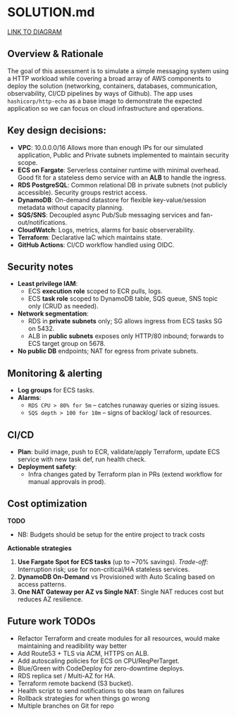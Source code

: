 # SOLUTION.md

[LINK TO DIAGRAM](https://viewer.diagrams.net/index.html?tags=%7B%7D&lightbox=1&highlight=0000ff&edit=_blank&layers=1&nav=1&dark=auto#R%3Cmxfile%3E%3Cdiagram%20name%3D%22Page-1%22%20id%3D%22TJd0V1OkotOOeHoEwwON%22%3E5Z1fc6M2EMA%2FjWfah8sgJIF4dJxcrzPX1ndOe21fOjLINnMYXIyTuJ%2B%2BEn9sQLKNW4ScNplJwoII%2Fu1qtbtaJyM4Wb9%2Bl9LN6ockYNHItoLXEXwY2bZtQZd%2FE5J9IQHAtQrJMg2DUnYUzMK%2FWCmsLtuFAds2LsySJMrCTVPoJ3HM%2FKwho2mavDQvWyRR87du6JJJgplPI1n6JQyyVSEltnuUf2DhclX9ZuB4xZk1rS4uX8l2RYPkpSaCjyM4SZMkK35av05YJOhVXIpx70%2BcPTxYyuKsy4A%2F0K%2BzcfTlQ%2FD6y097y97ZMHx8V97lmUa78gV%2FP%2F6BCz4nEadePHe2r2C8rMKMzTbUF8cvXOMjeL%2FN0uTrgQ1%2FVfeLMIomSZSk%2BSDIQICZe7iydsZzXEgdfqZ8CJZm7PXkqwMHZtzaWLJmWbrnl5QDcEm5sjOrErwctYY8u5CtahqDsLyQlpayPNz7CJP%2FUPK8gq0tsZ0xf5eGmXjs79Jkt%2BmJ8IL4zPdVhOcEIw6iH8KOfRkxgYMihhLiSZTsgi8081c9scXiU8iTOKvJiw8Vcyf%2F6Ic5cCoHWkG3XSJBdxGRoXMfpQk6kqA%2FTmZcMIl224yl%2FXDnPoMESMWX2HPYG18Emn4DK2zaQa6M1yFEE14s4f1lyu9kfQOsu%2FyT3xU43%2FZk3ouFrXYdgTN3cE%2BYbRfgBmZEZCsmliNjBpbnaOLsSJzHzzSM6DyMChf9exIz%2Fu2%2BJ4OmjCyUpB2fsPmiL9KwSRpYLpYXQoRk1IhgTaTdjqTHb4k0BB65TBpaivUQEaSJNJFIfx9zlxyzTELL4484YOJmgANRgaapX8bjeQghc%2B%2FDXokFGhQhkR2w6yliCk8TQk9CON3No9DnstlunpPkngMCgST3yMACuU%2B20T803z6MEVqtOAFhR%2BIIsAKkq2sdq1bWOsk0fKYZO43SPEiOsgkSWLJBAgcPCVJO0i6apG2cpO06rZQMKELXgU1STskumaR5kNACqAPIYU1STrx%2BHD%2BJtJazfKF7g2bneS2zg55iAmNFxoR1rcpAzpiOy%2FINIHNbxRNcqbdOrEonhyEmJ0HjzYa7PJqFScxPfExoIGJzGtHYFznnYdZ%2BM01SgZVY%2FzRF6gEpn43NsAY5shFy4ZBTVs53irR9xtLnkBOpIXxP0yW3SqMAPXLXzGRcqJrHYEiEciLzRLdfueSBLcI4LGzziHGVZZt3zF8lo7w%2BndEwZqlJqKiyuBKp59qyVVoK16gPqZyxPE4%2Bc8Fntkm2YZakBh2jxAsApLBBV7Hy6vOMcn7y%2BUFM42myzZYpm336WDfBYH6Xwbt16KfJtzV56SMxqsq1RtYd4DQDG%2BIq6BIFXVBl1f3X7OWk5WEf03XywF%2Bx9UTnUcNRTun%2B3Yal71L2545tM4NzW5SKm%2B4SdISpbW7bct4y%2ByRM9dOOcYFBVKSd41WJQZ2VanXWNq1tOTOZ%2FShYPSUbkegZY4UkVo6isAAV9UR9rOTkY%2FTeGnnvRx4cjV2x2K5oGoXxmqZZGI%2BQtVzTMLrzk7VJkLCdlyiMzq7CxGEmqJyXfEyWo3Jzsubn%2BN2Zv%2BVfaxGNuciwCloOIC1FuuIMGRjacrpSLMqT6c%2F86zii6bq%2BbPCfl%2FyZ7kWtkw%2B1FkkqVuN1GJuMDj3odADrKjbD9IGVk5ZiCXlgG%2F5EZ9DmZbsSLLDMkpXWZjVZMmQ6aCs2ZT6KGKfdo1CH%2B%2BHpaTqCY5KjTYU7tY57kibzbey1yt%2Bqqq0Nh8xsbFVmM7sAuIrLHfFYFWKuF4NoCcEd0IJB161TOVAXtHnKU6HlGjHpcQHqxFYRXGljC%2BUEqDDbx1cOt6y%2Bie6wOts8ZRc9CsfuG5MW2wWqNWQmBOVMqIBalo%2FaPPM1TvDkOYBBkBC1d3CUe2FDBgRVvaIe%2B7f5cB%2FwfNjY3mY8CRiLRlAuiEWfAbxncVBJ5lHifxWi1zD7lR9bd7g8%2Bi0%2F8rz8ev7otbPiMD%2FND47b6Mc2OxZIPaUt5Px5k13qszOvtCTIH3%2FJsjPXFd5B1mHKIpqFz80HUekjH8p5iC2IwwWbJIyzraSuw%2F3%2FhQYV2Zs%2BDYK6%2BkBDeXcI6NRf5bUvKxDrVWB556kQ1GJSgpo7FLhsjj2qu7hlv8qXM85elQ8akzdvX6tNXocMNnurDayL2vdMKB%2BiVpeD2%2B4dvzQAoHJN02sucl6t01yM%2BfrO1gJOLNjafYV3zlw0KV%2FO%2FTUq34NN5VvecNqHN%2B0rDu13h6lfNuqedBbyiEGchVzRMBRYAKjVXKyuzgIasRcIWmXEKhvQq3253DKU9gddKewbUX7vaYFc0%2FlP6q%2FzSu%2B8Lf0huW7Us%2F6Ie1KBrbwOa9Wg01WDll4Nqt0vOLwD79BUAc%2Bu1tKAw%2FsYtPrrKvvUZy%2Bu98bsxTZjL%2BBaewFG7EV34e9Gyn7dzcU1Yi4OgOfMRZPyzdUMB9W921X35I0FB5rLfnzCnlZgKze7jclrJJUHBJ%2F19Zom77BFPGxs9no3HRjKebllD7FuD1rFw%2B7ta99ImAetqiFuWO1rr8mRrlE%2BtG9i6T615a7Z87vtpsmW%2BruMGCTM117G81BXg%2FFuw2DMpIWud7XBSCMGMZj%2FR92welWXzeWN1X2x9rohvgkFdk4NbM39PKdmr4nUoHr35n988naODW3NrUC9T17dRbnb0F914WX9vbFNG3xtXS2g21XjYEoz8YcMRqLn1Lbgv627OsamaNd9OdtI2dVt5e6DNODga6t2uq3DbfTotJouNOd3nZdvzaXZE8s3cttvpb6wi9MeMEy0jq%2BtBeo2KYM9f52DAjO1YrsVEA5TMMLXlgs1GMid5ZyKOtod5HobvbqWCKCZTgME2y7kUolAHjGI07m2CKnDpgB4YzZlpk6J8NU2JY0YxKY01ylb2xpnypRy80p%2B8uG1cbSvrXzHU%2BJgr8HIOgdLhlqkWn%2FJnJAztQ5VA0zzzcYEt97tVgAqh52zXQ81H8QDrTsVBKU7XbZifnj8zwLF5cd%2F0AAf%2FwY%3D%3C%2Fdiagram%3E%3C%2Fmxfile%3E#%7B%22pageId%22%3A%22TJd0V1OkotOOeHoEwwON%22%7D)


## Overview & Rationale

The goal of this assessment is to simulate a simple messaging system using a HTTP workload while covering a broad array of AWS components to deploy the solution (networking, containers, databases, communication, observability, CI/CD pipelines by ways of Github). The app uses `hashicorp/http-echo` as a base image to demonstrate the expected application so we can focus on cloud infrastructure and operations.

## Key design decisions:
- **VPC**: 10.0.0.0/16 Allows more than enough IPs for our simulated application, Public and Private subnets implemented to maintain security scope.
- **ECS on Fargate**: Serverless container runtime with minimal overhead. Good fit for a stateless demo service with an **ALB** to handle the ingress.
- **RDS PostgreSQL**: Common relational DB in private subnets (not publicly accessible). Security groups restrict access.
- **DynamoDB**: On-demand datastore for flexible key-value/session metadata without capacity planning.
- **SQS/SNS**: Decoupled async Pub/Sub messaging services and fan-out/notifications.
- **CloudWatch**: Logs, metrics, alarms for basic observerability.
- **Terraform**: Declarative IaC which maintains state.
- **GitHub Actions**: CI/CD workflow handled using OIDC.

## Security notes
- **Least privilege IAM**:
  - ECS **execution role** scoped to ECR pulls, logs.
  - ECS **task role** scoped to DynamoDB table, SQS queue, SNS topic only (CRUD as needed).
- **Network segmentation**:
  - RDS in **private subnets** only; SG allows ingress from ECS tasks SG on 5432.
  - ALB in **public subnets** exposes only HTTP/80 inbound; forwards to ECS target group on 5678. 
- **No public DB** endpoints; NAT for egress from private subnets.

## Monitoring & alerting
- **Log groups** for ECS tasks.
- **Alarms**:
  - `RDS CPU > 80% for 5m` – catches runaway queries or sizing issues.
  - `SQS depth > 100 for 10m` – signs of backlog/ lack of resources.

## CI/CD
- **Plan**: build image, push to ECR, validate/apply Terraform, update ECS service with new task def, run health check.
- **Deployment safety**:
  - Infra changes gated by Terraform plan in PRs (extend workflow for manual approvals in prod).

## Cost optimization

**TODO**
- NB: Budgets should be setup for the entire project to track costs

**Actionable strategies**
1. **Use Fargate Spot for ECS tasks** (up to ~70% savings). *Trade-off*: Interruption risk; use for non-critical/HA stateless services.
2. **DynamoDB On-Demand** vs Provisioned with Auto Scaling based on access patterns.
3. **One NAT Gateway per AZ vs Single NAT**: Single NAT reduces cost but reduces AZ resilience.

## Future work TODOs
- Refactor Terraform and create modules for all resources, would make maintaining and readibility way better
- Add Route53 + TLS via ACM, HTTPS on ALB.
- Add autoscaling policies for ECS on CPU/ReqPerTarget.
- Blue/Green with CodeDeploy for zero-downtime deploys.
- RDS replica set / Multi-AZ for HA.
- Terraform remote backend (S3 bucket).
- Health script to send notifications to obs team on failures
- Rollback strategies for when things go wrong
- Multiple branches on Git for repo